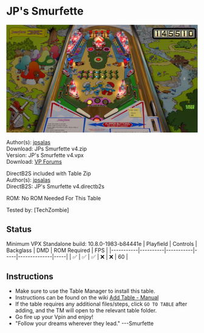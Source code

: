 # JP's Smurfette

![Table Preview](../../images/vpx-jps-smurfette-preview.jpg)

Author(s): [jpsalas](https://www.vpforums.org/index.php?showuser=277)  
Download:  JPs Smurfette v4.zip  
Version:   JP's Smurfette v4.vpx  
Download:  [VP Forums](https://www.vpforums.org/index.php?app=downloads&showfile=11621)

DirectB2S included with Table Zip  
Author(s): [jpsalas](https://www.vpforums.org/index.php?showuser=277)  
DirectB2S: JP's Smurfette v4.directb2s  

ROM: No ROM Needed For This Table

Tested by:
[TechZombie]

## Status 

Minimum VPX Standalone build: 10.8.0-1983-b84441e
| Playfield | Controls | Backglass | DMD | ROM Required | FPS | 
|-----------|----------|-----------|-----|--------------|-----|
| :white_check_mark: | :white_check_mark: | :white_check_mark: | :x: | :x: | 60 |

## Instructions

- Make sure to use the Table Manager to install this table.
- Instructions can be found on the wiki [Add Table - Manual](https://github.com/LegendsUnchained/vpx-standalone-alp4k/wiki/%5B04%5D-%F0%9F%A7%A1-TM-%E2%80%90-Other-Features#add-table---manual)
- If the table requires any additional files/steps, click `GO TO TABLE` after adding, and the TM will open to the relevant table folder.
- Go fire up your Vpin and enjoy!
- "Follow your dreams wherever they lead." ---Smurfette

